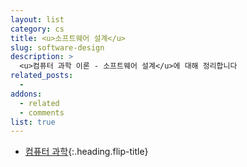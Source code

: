 ```yaml
---
layout: list
category: cs
title: <u>소프트웨어 설계</u>
slug: software-design
description: >
  <u>컴퓨터 과학 이론 - 소프트웨어 설계</u>에 대해 정리합니다
related_posts:
  -
addons:
  - related
  - comments
list: true
---
```


* [컴퓨터 과학]{:.heading.flip-title}

[컴퓨터 과학]: /cs/
